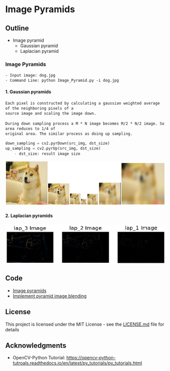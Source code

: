 # Image Pyramids

## Outline
- Image pyramid
    - Gaussian pyramid
    - Laplacian pyramid

### Image Pyramids
```
- Input image: dog.jpg
- Command Line: python Image_Pyramid.py -i dog.jpg
```
#### 1. Gaussian pyramids
```
Each pixel is constructed by calculating a gaussian weighted average of the neighboring pixels of a 
source image and scaling the image down. 

During down sampling process a M * N image becomes M/2 * N/2 image. So area reduces to 1/4 of 
original area. The similar process as doing up sampling.
```
```python
down_sampling = cv2.pyrDown(src_img, dst_size)
up_sampling = cv2.pyrUp(src_img, dst_size)
    - dst_size: result image size
```
![](README_IMG/Gaussian.png)

#### 2. Laplacian pyramids

![](README_IMG/Laplacian.png)



## Code
- [Image pyramids](https://github.com/Hank-Tsou/Computer-Vision-OpenCV-Python/tree/master/tutorials/Image_Processing/7_Image_Pyramids)
- [Implement pyramid image blending](https://github.com/Hank-Tsou/Image-Pyramids)

## License

This project is licensed under the MIT License - see the [LICENSE.md](LICENSE.md) file for details

## Acknowledgments

* OpenCV-Python Tutorial: https://opencv-python-tutroals.readthedocs.io/en/latest/py_tutorials/py_tutorials.html

